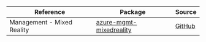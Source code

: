 | Reference | Package | Source |
|---|---|---|
|Management - Mixed Reality|[azure-mgmt-mixedreality](https://repo1.maven.org/maven2/com/microsoft/azure/mixedreality/v2020_05_01/azure-mgmt-mixedreality)|[GitHub](https://github.com/Azure/azure-sdk-for-java)|
